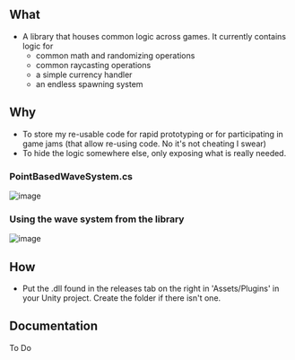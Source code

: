 ## What
- A library that houses common logic across games. It currently contains logic for 
  - common math and randomizing operations
  - common raycasting operations
  - a simple currency handler
  - an endless spawning system

## Why
- To store my re-usable code for rapid prototyping or for participating in game jams (that allow re-using code. No it's not cheating I swear) 
- To hide the logic somewhere else, only exposing what is really needed.

### PointBasedWaveSystem.cs
![image](https://user-images.githubusercontent.com/86519190/220220904-1f069d05-2e04-4ecc-a9eb-21a0845f32bf.png)

### Using the wave system from the library
![image](https://user-images.githubusercontent.com/86519190/220223058-5f5bfb26-0ae0-40be-be65-05114a316fd5.png)

## How
- Put the .dll found in the releases tab on the right in 'Assets/Plugins' in your Unity project. Create the folder if there isn't one.
  
## Documentation
To Do
